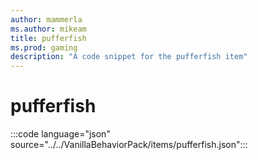 ```yaml
---
author: mammerla
ms.author: mikeam
title: pufferfish
ms.prod: gaming
description: "A code snippet for the pufferfish item"
---
```


# pufferfish

:::code language="json" source="../../VanillaBehaviorPack/items/pufferfish.json":::

